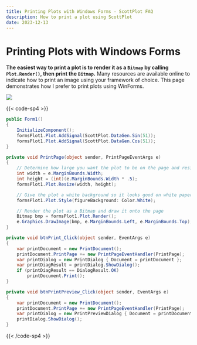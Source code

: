 ```yaml
---
title: Printing Plots with Windows Forms - ScottPlot FAQ
description: How to print a plot using ScottPlot
date: 2023-12-13
---
```


# Printing Plots with Windows Forms

**The easiest way to print a plot is to render it as a `Bitmap` by calling `Plot.Render()`, then print the `Bitmap`.** Many resources are available online to indicate how to print an image using your framework of choice. This page demonstrates how I prefer to print plots using WinForms.

![](/images/faq/print/print-preview.png)

{{< code-sp4 >}}

```cs
public Form1()
{
    InitializeComponent();
    formsPlot1.Plot.AddSignal(ScottPlot.DataGen.Sin(51));
    formsPlot1.Plot.AddSignal(ScottPlot.DataGen.Cos(51));
}

private void PrintPage(object sender, PrintPageEventArgs e)
{
    // Determine how large you want the plot to be on the page and resize accordingly
    int width = e.MarginBounds.Width;
    int height = (int)(e.MarginBounds.Width * .5);
    formsPlot1.Plot.Resize(width, height);

    // Give the plot a white background so it looks good on white paper
    formsPlot1.Plot.Style(figureBackground: Color.White);

    // Render the plot as a Bitmap and draw it onto the page
    Bitmap bmp = formsPlot1.Plot.Render();
    e.Graphics.DrawImage(bmp, e.MarginBounds.Left, e.MarginBounds.Top);
}

private void btnPrint_Click(object sender, EventArgs e)
{
    var printDocument = new PrintDocument();
    printDocument.PrintPage += new PrintPageEventHandler(PrintPage);
    var printDialog = new PrintDialog { Document = printDocument };
    var printDiagResult = printDialog.ShowDialog();
    if (printDiagResult == DialogResult.OK)
        printDocument.Print();
}

private void btnPrintPreview_Click(object sender, EventArgs e)
{
    var printDocument = new PrintDocument();
    printDocument.PrintPage += new PrintPageEventHandler(PrintPage);
    var printDialog = new PrintPreviewDialog { Document = printDocument };
    printDialog.ShowDialog();
}
```

{{< /code-sp4 >}}
